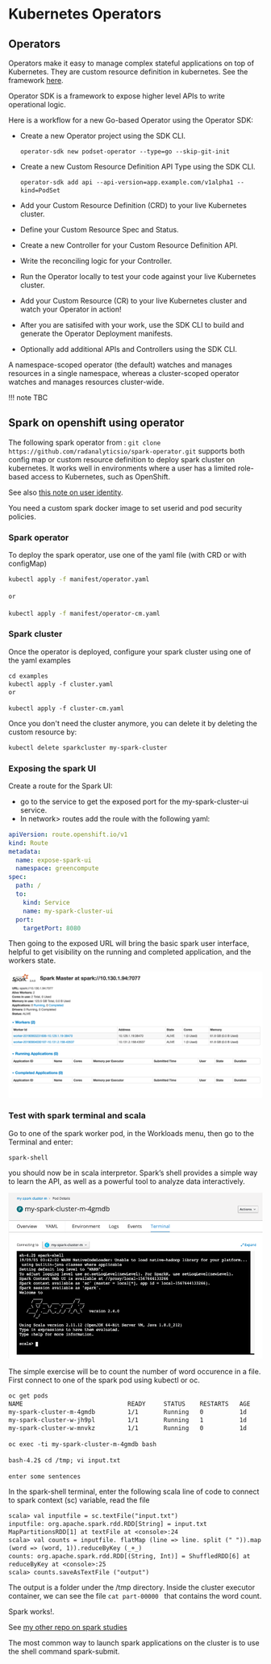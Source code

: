 # Kubernetes Operators

## Operators

Operators make it easy to manage complex stateful applications on top of Kubernetes. They are custom resource definition in kubernetes. See the framework [here](https://github.com/operator-framework).

Operator SDK is a framework to expose higher level APIs to write operational logic.

Here is a workflow for a new Go-based Operator using the Operator SDK:

* Create a new Operator project using the SDK CLI.

    ```
    operator-sdk new podset-operator --type=go --skip-git-init
    ```

* Create a new Custom Resource Definition API Type using the SDK CLI.

    ```
    operator-sdk add api --api-version=app.example.com/v1alpha1 --kind=PodSet
    ```

* Add your Custom Resource Definition (CRD) to your live Kubernetes cluster.
* Define your Custom Resource Spec and Status.
* Create a new Controller for your Custom Resource Definition API.
* Write the reconciling logic for your Controller.
* Run the Operator locally to test your code against your live Kubernetes cluster.
* Add your Custom Resource (CR) to your live Kubernetes cluster and watch your Operator in action!
* After you are satisifed with your work, use the SDK CLI to build and generate the Operator Deployment manifests.
* Optionally add additional APIs and Controllers using the SDK CLI.

A namespace-scoped operator (the default) watches and manages resources in a single namespace, whereas a cluster-scoped operator watches and manages resources cluster-wide.

!!! note
        TBC

## Spark on openshift using operator

The following spark operator from : `git clone https://github.com/radanalyticsio/spark-operator.git` supports both config map or custom resource definition to deploy spark cluster on kubernetes. It works well in environments where a user has a limited role-based access to Kubernetes, such as OpenShift.

See also [this note on user identity](https://spark.apache.org/docs/latest/running-on-kubernetes.html#user-identity). 

You need a custom spark docker image to set userid and pod security policies. 

### Spark operator

To deploy the spark operator, use one of the yaml file (with CRD or with configMap)

```bash
kubectl apply -f manifest/operator.yaml 

or

kubectl apply -f manifest/operator-cm.yaml 
```

### Spark cluster

Once the operator is deployed, configure your spark cluster using one of the yaml examples

```
cd examples
kubectl apply -f cluster.yaml 
or

kubectl apply -f cluster-cm.yaml 
```


Once you don't need the cluster anymore, you can delete it by deleting the custom resource by:
```bash
kubectl delete sparkcluster my-spark-cluster
```

### Exposing the spark UI

Create a route for the Spark UI:

* go to the service to get the exposed port for the my-spark-cluster-ui service. 
* In network> routes add the roule with the following yaml:

```yaml
apiVersion: route.openshift.io/v1
kind: Route
metadata:
  name: expose-spark-ui
  namespace: greencompute
spec:
  path: /
  to:
    kind: Service
    name: my-spark-cluster-ui
  port:
    targetPort: 8080
```

Then going to the exposed URL will bring the basic spark user interface, helpful to get visibility on the running and completed application, and the workers state.

![](images/spark-ui.png)

### Test with spark terminal and scala

Go to one of the spark worker pod, in the Workloads menu, then go to the Terminal and enter:

```
spark-shell
```

you should now be in scala interpretor. Spark’s shell provides a simple way to learn the API, as well as a powerful tool to analyze data interactively.

![](images/spark-shell.png)

The simple exercise will be to count the number of word occurence in a file. First connect to one of the spark pod using kubectl or oc.

```
oc get pods
NAME                             READY     STATUS    RESTARTS   AGE
my-spark-cluster-m-4gmdb         1/1       Running   0          1d
my-spark-cluster-w-jh9pl         1/1       Running   1          1d
my-spark-cluster-w-mnvkz         1/1       Running   0          1d

oc exec -ti my-spark-cluster-m-4gmdb bash

bash-4.2$ cd /tmp; vi input.txt

enter some sentences
```

In the spark-shell terminal, enter the following scala line of code to connect to spark context (sc) variable, read the file 

```
scala> val inputfile = sc.textFile("input.txt")
inputfile: org.apache.spark.rdd.RDD[String] = input.txt MapPartitionsRDD[1] at textFile at <console>:24
scala> val counts = inputfile. flatMap (line => line. split (" ")).map (word => (word, 1)).reduceByKey (_+_)
counts: org.apache.spark.rdd.RDD[(String, Int)] = ShuffledRDD[6] at reduceByKey at <console>:25
scala> counts.saveAsTextFile ("output")
```

The output is a folder under the /tmp directory. Inside the cluster executor container, we can see the file `cat part-00000 ` that contains the word count.

Spark works!.

See [my other repo on spark studies](https://github.com/jbcodeforce/spark-studies)

The most common way to launch spark applications on the cluster is to use the shell command spark-submit. 
